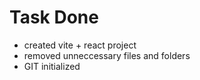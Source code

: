 # Task Done

- created vite + react project
- removed unneccessary files and folders
- GIT initialized
